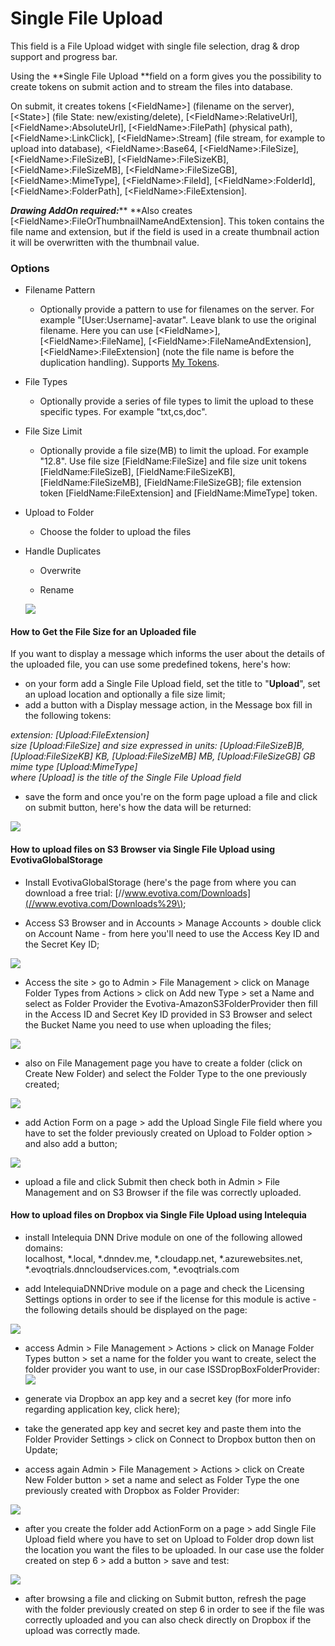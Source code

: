 # Single File Upload

This field is a File Upload widget with single file selection, drag & drop support and progress bar.

Using the **Single File Upload **field on a form gives you the possibility to create tokens on submit action and to stream the files into database.

On submit, it creates tokens \[&lt;FieldName&gt;\] \(filename on the server\), \[&lt;State&gt;\] \(file State: new/existing/delete\), \[&lt;FieldName&gt;:RelativeUrl\], \[&lt;FieldName&gt;:AbsoluteUrl\], \[&lt;FieldName&gt;:FilePath\] \(physical path\), \[&lt;FieldName&gt;:LinkClick\], \[&lt;FieldName&gt;:Stream\] \(file stream, for example to upload into database\), &lt;FieldName&gt;:Base64, \[&lt;FieldName&gt;:FileSize\], \[&lt;FieldName&gt;:FileSizeB\], \[&lt;FieldName&gt;:FileSizeKB\], \[&lt;FieldName&gt;:FileSizeMB\], \[&lt;FieldName&gt;:FileSizeGB\], \[&lt;FieldName&gt;:MimeType\], \[&lt;FieldName&gt;:FileId\], \[&lt;FieldName&gt;:FolderId\],\[&lt;FieldName&gt;:FolderPath\], \[&lt;FieldName&gt;:FileExtension\].

_**Drawing AddOn required:**_** **Also creates \[&lt;FieldName&gt;:FileOrThumbnailNameAndExtension\]. This token contains the file name and extension, but if the field is used in a create thumbnail action it will be overwritten with the thumbnail value.

### Options

* Filename Pattern

  * Optionally provide a pattern to use for filenames on the server. For example "\[User:Username\]-avatar". Leave blank to use the original filename. Here you can use \[&lt;FieldName&gt;\], \[&lt;FieldName&gt;:FileName\], \[&lt;FieldName&gt;:FileNameAndExtension\], \[&lt;FieldName&gt;:FileExtension\] \(note the file name is before the duplication handling\). Supports [My Tokens](/my-tokens/index.html). 

* File Types

  * Optionally provide a series of file types to limit the upload to these specific types. For example "txt,cs,doc".

* File Size Limit

  * Optionally provide a file size\(MB\) to limit the upload. For example "12.8". Use file size \[FieldName:FileSize\] and file size unit tokens \[FieldName:FileSizeB\], \[FieldName:FileSizeKB\], \[FieldName:FileSizeMB\], \[FieldName:FileSizeGB\]; file extension token \[FieldName:FileExtension\] and \[FieldName:MimeType\] token.

* Upload to Folder

  * Choose the folder to upload the files

* Handle Duplicates

  * Overwrite

  * Rename

  ![](https://s3.amazonaws.com/static.dnnsharp.com/documentation/2017/07/chrome_2017-07-07_15-10-32.png)

#### How to Get the File Size for an Uploaded file

If you want to display a message which informs the user about the details of the uploaded file, you can use some predefined tokens, here's how:

* on your form add a Single File Upload field, set the title to "**Upload**", set an upload location and optionally a file size limit;
* add a button with a Display message action, in the Message box fill in the following tokens:

_extension: \[Upload:FileExtension\]  
size \[Upload:FileSize\] and size expressed in units: \[Upload:FileSizeB\]B,\[Upload:FileSizeKB\] KB, \[Upload:FileSizeMB\] MB, \[Upload:FileSizeGB\] GB  
mime type \[Upload:MimeType\]  
where \[Upload\] is the title of the Single File Upload field_

* save the form and once you're on the form page upload a file and click on submit button, here's how the data will be returned:

![](https://s3.amazonaws.com/static.dnnsharp.com/documentation/2017/07/chrome_2017-07-07_15-13-39.png)

#### How to upload files on S3 Browser via Single File Upload using EvotivaGlobalStorage

* Install EvotivaGlobalStorage \(here's the page from where you can download a free trial: [//www.evotiva.com/Downloads](//www.evotiva.com/Downloads%29\);

* Access S3 Browser and in Accounts &gt; Manage Accounts &gt; double click on Account Name - from here you'll need to use the Access Key ID and the Secret Key ID;

![](https://s3.amazonaws.com/static.dnnsharp.com/documentation/2017/07/chrome_2017-07-07_15-31-14.png)

* Access the site &gt; go to Admin &gt; File Management &gt; click on Manage Folder Types from Actions &gt; click on Add new Type &gt; set a Name and select as Folder Provider the Evotiva-AmazonS3FolderProvider then fill in the Access ID and Secret Key ID provided in S3 Browser and select the Bucket Name you need to use when uploading the files;

![](https://s3.amazonaws.com/static.dnnsharp.com/documentation/2017/07/chrome_2017-07-07_15-31-48.png)

* also on File Management page you have to create a folder \(click on Create New Folder\) and select the Folder Type to the one previously created;

![](https://s3.amazonaws.com/static.dnnsharp.com/documentation/2017/07/chrome_2017-07-07_15-32-19.png)

* add Action Form on a page &gt; add the Upload Single File field where you have to set the folder previously created on Upload to Folder option &gt; and also add a button;

![](https://s3.amazonaws.com/static.dnnsharp.com/documentation/2017/07/chrome_2017-07-07_15-32-43.png)

* upload a file and click Submit then check both in Admin &gt; File Management and on S3 Browser if the file was correctly uploaded.

#### How to upload files on Dropbox via Single File Upload using Intelequia

* install Intelequia DNN Drive module on one of the following allowed domains:  
  localhost, \*.local, \*.dnndev.me, \*.cloudapp.net, \*.azurewebsites.net, \*.evoqtrials.dnncloudservices.com, \*.evoqtrials.com

* add IntelequiaDNNDrive module on a page and check the Licensing Settings options in order to see if the license for this module is active - the following details should be displayed on the page:

![](https://s3.amazonaws.com/static.dnnsharp.com/documentation/2017/07/chrome_2017-07-07_15-34-02.png)

* access Admin &gt; File Management &gt; Actions &gt; click on Manage Folder Types button &gt; set a name for the folder you want to create, select the folder provider you want to use, in our case ISSDropBoxFolderProvider:![](https://s3.amazonaws.com/static.dnnsharp.com/documentation/2017/07/chrome_2017-07-07_15-36-17.png)

* generate via Dropbox an app key and a secret key \(for more info regarding application key, click here\);

* take the generated app key and secret key and paste them into the Folder Provider Settings &gt; click on Connect to Dropbox button then on Update;

* access again Admin &gt; File Management &gt; Actions &gt; click on Create New Folder button &gt; set a name and select as Folder Type the one previously created with Dropbox as Folder Provider:

![](https://s3.amazonaws.com/static.dnnsharp.com/documentation/2017/07/chrome_2017-07-07_15-37-12.png)

* after you create the folder add ActionForm on a page &gt; add Single File Upload field where you have to set on Upload to Folder drop down list the location you want the files to be uploaded. In our case use the folder created on step 6 &gt; add a button &gt; save and test:

![](https://s3.amazonaws.com/static.dnnsharp.com/documentation/2017/07/chrome_2017-07-07_15-37-30.png)

* after browsing a file and clicking on Submit button, refresh the page with the folder previously created on step 6 in order to see if the file was correctly uploaded and you can also check directly on Dropbox if the upload was correctly made.



